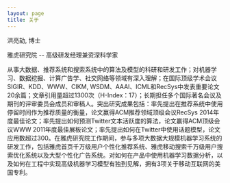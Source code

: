 ```yaml
---
layout: page
title: 关于
---
```


洪亮劼, 博士

雅虎研究院 -- 高级研发经理兼资深科学家

从事大数据、推荐系统和搜索系统中的算法及模型的科研和研发工作；对机器学习、数据挖掘、计算广告学、社交网络等领域有深入理解；在国际顶级学术会议SIGIR、KDD、WWW、CIKM, WSDM、AAAI、ICML和RecSys中发表重要论文20余篇；文章引用量超过1300次（H-Index：17）；长期担任多个国际著名会议及期刊的评审委员会成员和审稿人。突出研究成果包括：率先提出在推荐系统中使用停留时间作为推荐质量的衡量，论文赢得ACM推荐领域顶级会议RecSys 2014年度最佳论文；率先提出如何预测Twitter文本活跃度的算法，论文赢得ACM顶级会议WWW 2011年度最佳展板论文；率先提出如何在Twitter中使用话题模型，论文应用数超过300。在雅虎研究院工作期间，参与多项大数据大规模机器学习系统的研发工作，包括雅虎首页千万级用户个性化推荐系统、雅虎移动搜索千万级用户搜索优化系统以及大型个性化广告系统。对如何在产品中使用机器学习数据分析，以及如何在工程中实现高级机器学习模型有独到见解，拥有3项关于移动互联网的美国专利。
